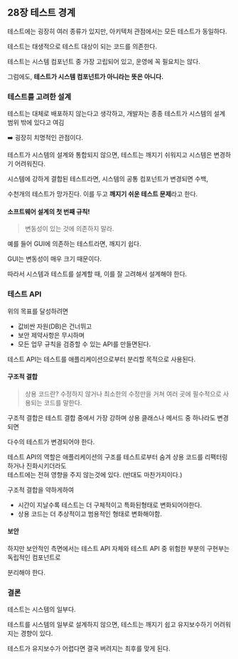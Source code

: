 ## 28장 테스트 경계

테스트에는 굉장히 여러 종류가 있지만, 아키텍처 관점에서는 모든 테스트가 동일하다.

테스트는 태생적으로 테스트 대상이 되는 코드를 의존한다.

테스트는 시스템 컴포넌트 중 가장 고립되어 있고, 운영에 꼭 필요치는 않다.

그럼에도, **테스트가 시스템 컴포넌트가 아니라는 뜻은 아니다.**

### 테스트를 고려한 설계

테스트는 대체로 배포하지 않는다고 생각하고, 개발자는 종종 테스트가 시스템의 설계 범위 밖에 있다고 여김

➡️ 굉장히 치명적인 관점이다.

테스트가 시스템의 설계와 통합되지 않으면, 테스트는 깨지기 쉬워지고 시스템은 변경하기 어려워진다.

시스템에 강하게 결합된 테스트라면, 시스템의 공통 컴포넌트가 변경되면 수백,

수천개의 테스트가 망가진다. 이를 두고 **깨지기 쉬운 테스트 문제**라고 한다.

#### **소프트웨어 설계의 첫 번째 규칙!**

> 변동성이 있는 것에 의존하지 말라.

예를 들어 GUI에 의존하는 테스트라면, 깨지기 쉽다.

GUI는 변동성이 매우 크기 때문이다.

따라서 시스템과 테스트를 설계할 때, 이를 잘 고려해서 설계해야 한다.

### 테스트 API

위의 목표를 달성하려면

-   값비싼 자원(DB)은 건너뛰고
-   보안 제약사항은 무시하며
-   모든 업무 규칙을 검증할 수 있는 API를 만들면된다.

테스트 API는 테스트를 애플리케이션으로부터 분리할 목적으로 사용된다.

#### 구조적 결합

> 상용 코드란? 수정하지 않거나 최소한의 수정만을 거쳐 여러 곳에 필수적으로 사용되는 코드를 말한다.

구조적 결합은 테스트 결합 중에서 가장 강하며 상용 클래스나 메서드 중 하나라도 변경되면

다수의 테스트가 변경되어야 한다.

테스트 API의 역할은 애플리케이션의 구조를 테스트로부터 숨겨 상용 코드를 리팩터링 하거나 진화시키더라도  
테스트에는 전혀 영향을 주지 않는것에 있다. (반대도 마찬가지이다.)

구조적 결합을 약하게하여

-   시간이 지날수록 테스트는 더 구체적이고 특화된형태로 변화되어야한다.
-   상용 코드는 더 추상적이고 범용적인 형태로 변화해야함.

#### 보안

하지만 보안적인 측면에서는 테스트 API 자체와 테스트 API 중 위험한 부분의 구현부는 독립적인 컴포넌트로

분리해야 한다.

### 결론

테스트는 시스템의 일부다.

테스트를 시스템의 일부로 설계하지 않으면, 테스트는 깨지기 쉽고 유지보수하기 어려워지는 경향이 있다.

테스트가 유지보수가 어렵다면 결국 버려지는 최후를 맞게 된다.
